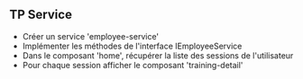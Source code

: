 ## TP Service

* Créer un service 'employee-service'
* Implémenter les méthodes de l'interface IEmployeeService
* Dans le composant 'home', récupérer la liste des sessions de l'utilisateur
* Pour chaque session afficher le composant 'training-detail'
